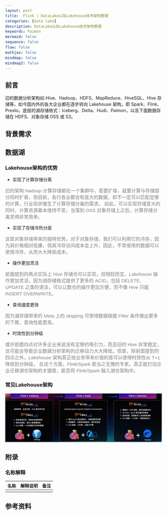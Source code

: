 ```yaml
---
layout: post
title:  Flink | DataLake以及Lakehouse技术架构整理
categories: [data lake]
description: DataLake以及Lakehouse技术架构整理
keywords: Paimon
mermaid: false
sequence: false
flow: false
mathjax: false
mindmap: false
mindmap2: false
---
```


## 前言 <br>
旧的数据分析架构如 Hive、Hadoop、HDFS、MapReduce、HiveSQL、Hive 存储等，如今国内外的各大企业都在逐步转向 Lakehouse 架构，即 Spark、Flink、Presto，底层的湖存储格式：Iceberg、Delta、Hudi、Paimon，以及下面数据存储在 HDFS、对象存储 OSS 或 S3。


## 背景需求

## 数据湖
### Lakehouse架构的优势
- 实现了计算存储分离 <br>
<p align="left" style="color:grey; font-family:Arial; font-size: 15px">
旧的架构 Hadoop 计算存储都在一个集群中，若要扩容，就要计算与存储部分同时扩容，但目前，各行各业都会有庞大的数据，却不一定可以匹配足够的计算，行业现状催生了计算存储分离的需求。
如此，可以实现存储变大的同时，计算资源基本维持不变，当落到 OSS 对象存储上之后，计算存储分离变得非常简单。
</p>

- 实现了存储冷热分层 <br>
<p align="left" style="color:grey; font-family:Arial; font-size: 15px">
这是对象存储带来的独特优势。对于对象存储，我们可以利用它的冷存，因为其价格相对低廉，但其冷存访问成本会上升，因此，不常使用的数据可以使用冷存，从而大大降低成本。
</p>

- 操作更加灵活 <br>
<p align="left" style="color:grey; font-family:Arial; font-size: 15px">
前面提到的两点实际上 Hive 存储也可以实现，但相较而言，Lakehouse 操作更加灵活，因为湖存储格式提供了更多的 ACID，包括 DELETE、UPDATE 之类的语法，可以让数仓的操作更加方便，而不像 Hive 只能 INSERT OVERWRITE。
</p>

- 查询速度更快 <br>
<p align="left" style="color:grey; font-family:Arial; font-size: 15px">
因为湖存储带来的 Meta 上的 skipping 可使得数据根据 Filter 条件做出更多的下推，查询性能更高。
</p>

- 时效性到分钟级 <br>
<p align="left" style="color:grey; font-family:Arial; font-size: 15px">
或许前面四点对许多企业来说没有足够的吸引力，而且旧的 Hive 非常稳定，这可能会导致企业数据分析架构的迁移动力大大降低。但是，除前面提到的四点之外，Lakehouse 架构真正给业务带来价值的是可以使得时效性从 T+1 降低到分钟级。
在这个方面，Flink/Spark 是当之无愧的专家。真正能打动企业迁移湖仓架构的关键是，能否将 Flink/Spark 融入湖仓架构中。
</p>

### 常见Lakehouse架构
![img](/images/posts/bigdata/lakehouse/微信截图_20240416170314.png)<br>












## 附录




### 名称解释

|     名称     |                                         解释说明                                          |  备注   | 
|:----------:|:-------------------------------------------------------------------------------------:|:-----:|
|     |                                                                              |  |





## 参考资料











